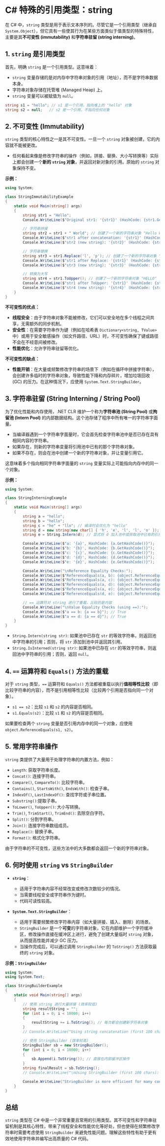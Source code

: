 # C# 特殊的引用类型：string

在 C# 中，`string` 类型是用于表示文本序列的。尽管它是一个引用类型（继承自 `System.Object`），但它具有一些使其行为在某些方面类似于值类型的特殊特性，主要是其**不可变性 (immutability)** 和**字符串驻留 (string interning)**。

## 1. `string` 是引用类型

首先，明确 `string` 是一个引用类型。这意味着：

-   `string` 变量存储的是对内存中字符串对象的引用（地址），而不是字符串数据本身。
-   字符串对象存储在托管堆 (Managed Heap) 上。
-   `string` 变量可以被赋值为 `null`。

```csharp
string s1 = "hello"; // s1 是一个引用，指向堆上的 "hello" 对象
string s2 = null;   // s2 是一个引用，不指向任何对象
```

## 2. 不可变性 (Immutability)

`string` 类型的核心特性之一是其不可变性。一旦一个 `string` 对象被创建，它的内容就不能被更改。

-   任何看起来像是修改字符串的操作（例如，拼接、替换、大小写转换等）实际上都会创建一个**新的 `string` 对象**，并返回对新对象的引用。原始的 `string` 对象保持不变。

**示例：**

```csharp
using System;

class StringImmutabilityExample
{
    static void Main(string[] args)
    {
        string str1 = "Hello";
        Console.WriteLine($"Original str1: '{str1}' (HashCode: {str1.GetHashCode()})");

        // 字符串拼接
        string str2 = str1 + " World"; // 创建了一个新的字符串对象 "Hello World"
        Console.WriteLine($"str1 after concatenation: '{str1}' (HashCode: {str1.GetHashCode()})"); // str1 未改变
        Console.WriteLine($"str2 (new string): '{str2}' (HashCode: {str2.GetHashCode()})");

        // 字符串替换
        string str3 = str1.Replace('l', 'p'); // 创建了一个新的字符串对象 "Heppo"
        Console.WriteLine($"str1 after Replace: '{str1}' (HashCode: {str1.GetHashCode()})"); // str1 未改变
        Console.WriteLine($"str3 (new string): '{str3}' (HashCode: {str3.GetHashCode()})");

        // 转换为大写
        string str4 = str1.ToUpper(); // 创建了一个新的字符串对象 "HELLO"
        Console.WriteLine($"str1 after ToUpper: '{str1}' (HashCode: {str1.GetHashCode()})"); // str1 未改变
        Console.WriteLine($"str4 (new string): '{str4}' (HashCode: {str4.GetHashCode()})");
    }
}
```

**不可变性的优点：**

-   **线程安全**：由于字符串对象不能被修改，它们可以安全地在多个线程之间共享，无需额外的同步机制。
-   **安全性**：在需要字符串作为键（例如在哈希表 `Dictionary<string, TValue>` 中）或用于安全敏感操作（如文件路径、URL）时，不可变性确保了键或路径不会在不经意间被修改。
-   **性能优化**：允许字符串驻留等优化。

**不可变性的缺点：**

-   **性能开销**：在大量或频繁修改字符串的场景下（例如在循环中拼接字符串），会创建许多临时的字符串对象，导致性能下降和内存碎片，增加垃圾回收 (GC) 的压力。在这种情况下，应使用 `System.Text.StringBuilder`。

## 3. 字符串驻留 (String Interning / String Pool)

为了优化性能和内存使用，.NET CLR 维护一个称为**字符串池 (String Pool)** 或**拘留池 (Intern Pool)** 的内部数据结构。这个池存储了程序中所有唯一的字符串字面量。

-   当编译器遇到一个字符串字面量时，它会首先检查字符串池中是否已存在具有相同内容的字符串。
-   如果存在，则新的字符串变量将引用池中已有的那个字符串对象。
-   如果不存在，则会在池中创建一个新的字符串对象，并让变量引用它。

这意味着多个指向相同字符串字面量的 `string` 变量实际上可能指向内存中的同一个对象。

**示例：**

```csharp
using System;

class StringInterningExample
{
    static void Main(string[] args)
    {
        string a = "hello";
        string b = "hello";
        string c = "he" + "llo"; // 编译时会优化为 "hello"
        string d = new string(new char[] { 'h', 'e', 'l', 'l', 'o' }); // 通过构造函数创建，默认不一定在池中
        string e = String.Intern(d); // 显式将 d 加入池中或获取池中已有的引用

        Console.WriteLine($"a: '{a}', HashCode: {a.GetHashCode()}");
        Console.WriteLine($"b: '{b}', HashCode: {b.GetHashCode()}");
        Console.WriteLine($"c: '{c}', HashCode: {c.GetHashCode()}");
        Console.WriteLine($"d: '{d}', HashCode: {d.GetHashCode()}");
        Console.WriteLine($"e: '{e}', HashCode: {e.GetHashCode()}");

        Console.WriteLine("\nReference Equality Checks:");
        Console.WriteLine($"ReferenceEquals(a, b): {object.ReferenceEquals(a, b)}"); // True (都指向池中的 "hello")
        Console.WriteLine($"ReferenceEquals(a, c): {object.ReferenceEquals(a, c)}"); // True (c 也是池中的 "hello")
        Console.WriteLine($"ReferenceEquals(a, d): {object.ReferenceEquals(a, d)}"); // False (d 是新创建的对象，不在池中)
        Console.WriteLine($"ReferenceEquals(a, e): {object.ReferenceEquals(a, e)}"); // True (e 指向池中的 "hello")
        Console.WriteLine($"ReferenceEquals(d, e): {object.ReferenceEquals(d, e)}"); // False (d 和 e 指向不同对象，即使内容相同)

        // == 运算符对 string 进行了重载，比较的是内容
        Console.WriteLine("\nValue Equality Checks (using ==):");
        Console.WriteLine($"a == b: {a == b}"); // True
        Console.WriteLine($"a == d: {a == d}"); // True
    }
}
```

-   `String.Intern(string str)`: 如果池中已存在 `str` 的等效字符串，则返回池中字符串的引用；否则，将 `str` 添加到池中并返回其引用。
-   `String.IsInterned(string str)`: 如果池中已存在 `str` 的等效字符串，则返回池中字符串的引用；否则，返回 `null`。

## 4. `==` 运算符和 `Equals()` 方法的重载

对于 `string` 类型，`==` 运算符和 `Equals()` 方法都被重载以执行**值相等性比较**（即比较字符串的内容），而不是引用相等性比较（比较两个引用是否指向同一个对象）。

-   `s1 == s2`：比较 `s1` 和 `s2` 的内容是否相同。
-   `s1.Equals(s2)`：比较 `s1` 和 `s2` 的内容是否相同。

如果要检查两个 `string` 变量是否引用内存中的同一个对象，应使用 `object.ReferenceEquals(s1, s2)`。

## 5. 常用字符串操作

`string` 类提供了大量用于处理字符串的内置方法，例如：

-   `Length`: 获取字符串长度。
-   `Concat()`: 连接字符串。
-   `Compare()`, `CompareTo()`: 比较字符串。
-   `Contains()`, `StartsWith()`, `EndsWith()`: 检查子串。
-   `IndexOf()`, `LastIndexOf()`: 查找字符或子串位置。
-   `Substring()`:提取子串。
-   `ToLower()`, `ToUpper()`: 大小写转换。
-   `Trim()`, `TrimStart()`, `TrimEnd()`: 去除空白字符。
-   `Split()`: 分割字符串。
-   `Join()`: 连接字符串数组成员。
-   `Replace()`: 替换子串。
-   `Format()`: 格式化字符串。

由于字符串的不可变性，这些方法中的大多数都会返回一个新的字符串对象。

## 6. 何时使用 `string` vs `StringBuilder`

-   **`string`**：
    -   适用于字符串内容不经常改变或修改次数较少的情况。
    -   当需要线程安全或字符串作为键时。
    -   代码可读性较高。

-   **`System.Text.StringBuilder`**：
    -   适用于需要频繁修改字符串内容（如大量拼接、插入、删除）的场景。
    -   `StringBuilder` 是一个**可变**的字符串对象，它在内部维护一个字符缓冲区，修改操作直接在缓冲区上进行，避免了创建大量临时 `string` 对象，从而提高性能并减少 GC 压力。
    -   当操作完成后，可以通过调用 `StringBuilder` 的 `ToString()` 方法获取最终的 `string` 对象。

**示例：`StringBuilder`**

```csharp
using System;
using System.Text;

class StringBuilderExample
{
    static void Main(string[] args)
    {
        // 使用 string 进行大量拼接 (效率较低)
        string resultString = "";
        for (int i = 0; i < 10000; i++)
        {
            resultString += i.ToString(); // 每次都会创建新字符串对象
        }
        // Console.WriteLine("Using string concatenation (first 100 chars): " + resultString.Substring(0, 100));

        // 使用 StringBuilder (效率较高)
        StringBuilder sb = new StringBuilder();
        for (int i = 0; i < 10000; i++)
        {
            sb.Append(i.ToString()); // 直接在内部缓冲区操作
        }
        string finalResult = sb.ToString();
        // Console.WriteLine("\nUsing StringBuilder (first 100 chars): " + finalResult.Substring(0, 100));

        Console.WriteLine("StringBuilder is more efficient for many concatenations.");
    }
}
```

## 总结

`string` 类型在 C# 中是一个非常重要且常用的引用类型。其不可变性和字符串驻留机制是其核心特性，带来了线程安全和性能优化等好处，但也使得在频繁修改字符串时需要考虑使用 `StringBuilder` 来避免性能问题。理解这些特性有助于更有效地使用字符串并编写出高质量的 C# 代码。